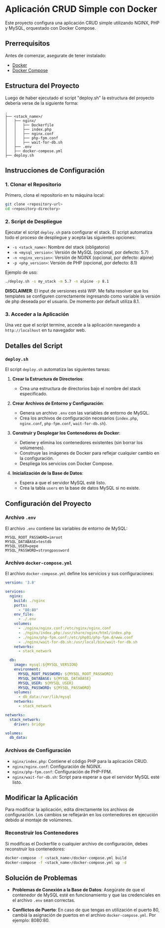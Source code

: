 # Aplicación CRUD Simple con Docker

Este proyecto configura una aplicación CRUD simple utilizando NGINX, PHP y MySQL, orquestado con Docker Compose.

## Prerrequisitos

Antes de comenzar, asegurate de tener instalado:

- [Docker](https://docs.docker.com/get-docker/)
- [Docker Compose](https://docs.docker.com/compose/install/)

## Estructura del Proyecto

Luego de haber ejecutado el script "deploy.sh" la estructura del proyecto debería verse de la siguiente forma:

```
.
├── <stack_name>/
│   ├── nginx/
│   │   ├── Dockerfile
│   │   ├── index.php
│   │   ├── nginx.conf
│   │   ├── php-fpm.conf
│   │   ├── wait-for-db.sh
│   ├── .env
│   ├── docker-compose.yml
├── deploy.sh
```

## Instrucciones de Configuración

### 1. Clonar el Repositorio

Primero, clona el repositorio en tu máquina local:

```bash
git clone <repository-url>
cd <repository-directory>
```

### 2. Script de Despliegue

Ejecutar el script `deploy.sh` para configurar el stack. El script automatiza todo el proceso de despliegue y acepta las siguientes opciones:

- `-s <stack_name>`: Nombre del stack (obligatorio)
- `-m <mysql_version>`: Versión de MySQL (opcional, por defecto: 5.7)
- `-n <nginx_version>`: Versión de NGINX (opcional, por defecto: alpine)
- `-p <php_version>`: Versión de PHP (opcional, por defecto: 8.1)

Ejemplo de uso:

```bash
./deploy.sh -s my_stack -m 5.7 -n alpine -p 8.1
```

**DISCLAIMER**: El input de versiones está WIP. Me falta resolver que los templates se configuren correctamente ingresando como variable la versión de php deseada por el usuario. De momento por default utiliza 8.1.

### 3. Acceder a la Aplicación

Una vez que el script termine, accede a la aplicación navegando a `http://localhost` en tu navegador web.

## Detalles del Script

### `deploy.sh`

El script `deploy.sh` automatiza las siguientes tareas:

1. **Crear la Estructura de Directorios**:
   - Crea una estructura de directorios bajo el nombre del stack especificado.

2. **Crear Archivos de Entorno y Configuración**:
   - Genera un archivo `.env` con las variables de entorno de MySQL.
   - Crea los archivos de configuración necesarios (`index.php`, `nginx.conf`, `php-fpm.conf`, `wait-for-db.sh`).

3. **Construir y Desplegar los Contenedores de Docker**:
   - Detiene y elimina los contenedores existentes (sin borrar los volúmenes).
   - Construye las imágenes de Docker para reflejar cualquier cambio en la configuración.
   - Despliega los servicios con Docker Compose.

4. **Inicialización de la Base de Datos**:
   - Espera a que el servidor MySQL esté listo.
   - Crea la tabla `users` en la base de datos MySQL si no existe.

## Configuración del Proyecto

### Archivo `.env`

El archivo `.env` contiene las variables de entorno de MySQL:

```
MYSQL_ROOT_PASSWORD=imroot
MYSQL_DATABASE=testdb
MYSQL_USER=pepe
MYSQL_PASSWORD=strongpassword
```

### Archivo `docker-compose.yml`

El archivo `docker-compose.yml` define los servicios y sus configuraciones:

```yaml
version: '3.8'

services:
  nginx:
    build: ./nginx
    ports:
      - "80:80"
    env_file:
      - ./.env
    volumes:
      - ./nginx/nginx.conf:/etc/nginx/nginx.conf
      - ./nginx/index.php:/usr/share/nginx/html/index.php
      - ./nginx/php-fpm.conf:/etc/php81/php-fpm.d/www.conf
      - ./nginx/wait-for-db.sh:/usr/local/bin/wait-for-db.sh
    networks:
      - stack_network

  db:
    image: mysql:${MYSQL_VERSION}
    environment:
      MYSQL_ROOT_PASSWORD: ${MYSQL_ROOT_PASSWORD}
      MYSQL_DATABASE: ${MYSQL_DATABASE}
      MYSQL_USER: ${MYSQL_USER}
      MYSQL_PASSWORD: ${MYSQL_PASSWORD}
    volumes:
      - db_data:/var/lib/mysql
    networks:
      - stack_network

networks:
  stack_network:
    driver: bridge

volumes:
  db_data:
```

### Archivos de Configuración

- `nginx/index.php`: Contiene el código PHP para la aplicación CRUD.
- `nginx/nginx.conf`: Configuración de NGINX.
- `nginx/php-fpm.conf`: Configuración de PHP-FPM.
- `nginx/wait-for-db.sh`: Script para esperar a que el servidor MySQL esté listo.

## Modificar la Aplicación

Para modificar la aplicación, edita directamente los archivos de configuración. Los cambios se reflejarán en los contenedores en ejecución debido al montaje de volúmenes.

### Reconstruir los Contenedores

Si modificas el Dockerfile o cualquier archivo de configuración, debes reconstruir los contenedores:

```bash
docker-compose -f <stack_name>/docker-compose.yml build
docker-compose -f <stack_name>/docker-compose.yml up -d
```

## Solución de Problemas

- **Problemas de Conexión a la Base de Datos**:
  Asegúrate de que el contenedor de MySQL esté en funcionamiento y que las credenciales en el archivo `.env` sean correctas.

- **Conflictos de Puerto**:
En caso de que tengas en utilización el puerto 80, cambiá la asignación de puertos en el archivo `docker-compose.yml`. Por ejemplo: 8080:80.